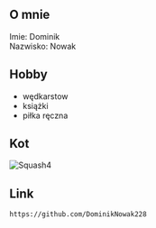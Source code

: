 ## O mnie 
Imie: Dominik <br>
Nazwisko: Nowak

## Hobby

- wędkarstow 
- książki 
- piłka ręczna

## Kot
![Squash4](https://tueuropa.pl/uploads/articles_files/2021/11/05/6e7f9516-1948-d9e8-ca22-00007380aca5.jpg)

## Link
`https://github.com/DominikNowak228`
  